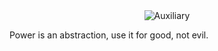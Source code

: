<center>
<img src="https://raw.githubusercontent.com/protojour/auxiliary/master/design/auxiliary.png" alt="Auxiliary"/>
</center>

Power is an abstraction, use it for good, not evil.
